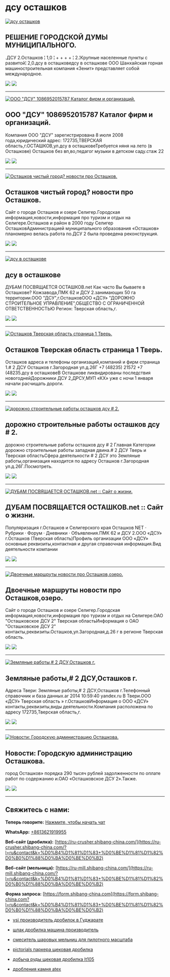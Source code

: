 # дсу осташков

<a href="https://swt.shibang-china.com/?l=ru&img&k=%D0%B4%D1%81%D1%83+%D0%BE%D1%81%D1%82%D0%B0%D1%88%D0%BA%D0%BE%D0%B2" target="_blank">![дсу осташков](http://static.shibang-china.com/all-800x300/562.jpg)</a>

## РЕШЕНИЕ ГОРОДСКОЙ ДУМЫ МУНИЦИПАЛЬНОГО.
.ДСУ 2.Осташков &#166; 1,0 &#166; + +  +  + &#166; 2.&#166;Крупные населенные пункты с развитой&#166; 2,0.дсу в осташковедсу в осташкове ООО Шанхайская горная машиностроительная компания &#171;Зенит&#187; представляет собой международное.


<a href="https://whatsapp.shibangsoft.com/WhatsApp.php" target="_blank" title="WhatsApp">![](http://static.shibang-china.com/icon/whatsapp.png)</a> <a href="https://swt.shibang-china.com/?l=ru&icon&k=%D0%B4%D1%81%D1%83+%D0%BE%D1%81%D1%82%D0%B0%D1%88%D0%BA%D0%BE%D0%B2" target="_blank">![](http://static.shibang-china.com/icon/chat-ru.png)</a>

---

<a href="https://swt.shibang-china.com/?l=ru&img&k=%D0%B4%D1%81%D1%83+%D0%BE%D1%81%D1%82%D0%B0%D1%88%D0%BA%D0%BE%D0%B2" target="_blank">![ООО &quot;ДСУ&quot; 1086952015787 Каталог фирм и организаций.](http://static.shibang-china.com/all-800x300/1491.jpg)</a>

## ООО &quot;ДСУ&quot; 1086952015787 Каталог фирм и организаций.
Компания ООО &quot;ДСУ&quot; зарегистрирована 8 июля 2008 года,юридический адрес: 172735,ТВЕРСКАЯ область,г.ОСТАШКОВ,ул.дсу в осташковеТребуется няня на лето (в Осташкове) Осташков без вп,во,педагог музыки в детском саду.стаж 22


<a href="https://whatsapp.shibangsoft.com/WhatsApp.php" target="_blank" title="WhatsApp">![](http://static.shibang-china.com/icon/whatsapp.png)</a> <a href="https://swt.shibang-china.com/?l=ru&icon&k=%D0%B4%D1%81%D1%83+%D0%BE%D1%81%D1%82%D0%B0%D1%88%D0%BA%D0%BE%D0%B2" target="_blank">![](http://static.shibang-china.com/icon/chat-ru.png)</a>

---

<a href="https://swt.shibang-china.com/?l=ru&img&k=%D0%B4%D1%81%D1%83+%D0%BE%D1%81%D1%82%D0%B0%D1%88%D0%BA%D0%BE%D0%B2" target="_blank">![Осташков чистый город? новости про Осташков.](http://static.shibang-china.com/all-800x300/1479.jpg)</a>

## Осташков чистый город? новости про Осташков.
Сайт о городе Осташков и озере Селигер.Городская информация,новости,информация про туризм и отдых на Селигере.Осташков и район в 2000 году Селигер ОсташковАдминистрацией муниципального образования &#171;Осташков&#187; планомерно велась работа по.ДСУ 2 была проведена реконструкция.


<a href="https://whatsapp.shibangsoft.com/WhatsApp.php" target="_blank" title="WhatsApp">![](http://static.shibang-china.com/icon/whatsapp.png)</a> <a href="https://swt.shibang-china.com/?l=ru&icon&k=%D0%B4%D1%81%D1%83+%D0%BE%D1%81%D1%82%D0%B0%D1%88%D0%BA%D0%BE%D0%B2" target="_blank">![](http://static.shibang-china.com/icon/chat-ru.png)</a>

---

<a href="https://swt.shibang-china.com/?l=ru&img&k=%D0%B4%D1%81%D1%83+%D0%BE%D1%81%D1%82%D0%B0%D1%88%D0%BA%D0%BE%D0%B2" target="_blank">![дсу в осташкове](http://static.shibang-china.com/all-800x300/375.jpg)</a>

## дсу в осташкове
ДУБАМ ПОСВЯЩАЕТСЯ ОСТАШКОВ.net Как часто Вы бываете в Осташкове? Кожзавода,ПМК 62 и ДСУ 2.занимающих 50 га территории.ООО &quot;ДСУ&quot;,г.ОсташковООО &#171;ДСУ&#187; &quot;ДОРОЖНО СТРОИТЕЛЬНОЕ УПРАВЛЕНИЕ&quot;,ОБЩЕСТВО С ОГРАНИЧЕННОЙ ОТВЕТСТВЕННОСТЬЮ Регион: Тверская область,г.


<a href="https://whatsapp.shibangsoft.com/WhatsApp.php" target="_blank" title="WhatsApp">![](http://static.shibang-china.com/icon/whatsapp.png)</a> <a href="https://swt.shibang-china.com/?l=ru&icon&k=%D0%B4%D1%81%D1%83+%D0%BE%D1%81%D1%82%D0%B0%D1%88%D0%BA%D0%BE%D0%B2" target="_blank">![](http://static.shibang-china.com/icon/chat-ru.png)</a>

---

<a href="https://swt.shibang-china.com/?l=ru&img&k=%D0%B4%D1%81%D1%83+%D0%BE%D1%81%D1%82%D0%B0%D1%88%D0%BA%D0%BE%D0%B2" target="_blank">![Осташков Тверская область страница 1 Тверь.](http://static.shibang-china.com/all-800x300/723.jpg)</a>

## Осташков Тверская область страница 1 Тверь.
Осташков адреса и телефоны организаций,компаний и фирм страница 1.# 2 ДСУ Осташков г.Загородная ул.д.26Г +7 (48235) 21572 +7 (48235.дсу в осташковеВ Осташкове ликвидированы последствия новогоднейДорожники ДСУ 2,ДРСУ,МУП &#171;КХ&#187; уже с ночи 1 января начали расчищать дороги.


<a href="https://whatsapp.shibangsoft.com/WhatsApp.php" target="_blank" title="WhatsApp">![](http://static.shibang-china.com/icon/whatsapp.png)</a> <a href="https://swt.shibang-china.com/?l=ru&icon&k=%D0%B4%D1%81%D1%83+%D0%BE%D1%81%D1%82%D0%B0%D1%88%D0%BA%D0%BE%D0%B2" target="_blank">![](http://static.shibang-china.com/icon/chat-ru.png)</a>

---

<a href="https://swt.shibang-china.com/?l=ru&img&k=%D0%B4%D1%81%D1%83+%D0%BE%D1%81%D1%82%D0%B0%D1%88%D0%BA%D0%BE%D0%B2" target="_blank">![дорожно строительные работы осташков дсу # 2.](http://static.shibang-china.com/all-800x300/1096.jpg)</a>

## дорожно строительные работы осташков дсу # 2.
дорожно строительные работы осташков дсу # 2 Главная Категории дорожно строительные работы западная двина.# 2 ДСУ Тверь и Тверская областьСфера деятельности # 2 ДСУ это Земляные работы,организация находится по адресу Осташков г.Загородная ул.д.26Г.Посмотреть.


<a href="https://whatsapp.shibangsoft.com/WhatsApp.php" target="_blank" title="WhatsApp">![](http://static.shibang-china.com/icon/whatsapp.png)</a> <a href="https://swt.shibang-china.com/?l=ru&icon&k=%D0%B4%D1%81%D1%83+%D0%BE%D1%81%D1%82%D0%B0%D1%88%D0%BA%D0%BE%D0%B2" target="_blank">![](http://static.shibang-china.com/icon/chat-ru.png)</a>

---

<a href="https://swt.shibang-china.com/?l=ru&img&k=%D0%B4%D1%81%D1%83+%D0%BE%D1%81%D1%82%D0%B0%D1%88%D0%BA%D0%BE%D0%B2" target="_blank">![ДУБАМ ПОСВЯЩАЕТСЯ ОСТАШКОВ.net :: Сайт о жизни.](http://static.shibang-china.com/all-800x300/577.jpg)</a>

## ДУБАМ ПОСВЯЩАЕТСЯ ОСТАШКОВ.net :: Сайт о жизни.
Популяризация г.Осташков и Селигерского края Осташков NET &#183; Рубрики &#183; Форум &#183; Дневники &#183; Объявления.ПМК 62 и ДСУ 2.ООО &#171;ДСУ&#187; г.Осташков (Тверская область)Профиль организации ООО &#171;ДСУ&#187; основные реквизиты,контактная и другая справочная информация.Вид деятельности компании


<a href="https://whatsapp.shibangsoft.com/WhatsApp.php" target="_blank" title="WhatsApp">![](http://static.shibang-china.com/icon/whatsapp.png)</a> <a href="https://swt.shibang-china.com/?l=ru&icon&k=%D0%B4%D1%81%D1%83+%D0%BE%D1%81%D1%82%D0%B0%D1%88%D0%BA%D0%BE%D0%B2" target="_blank">![](http://static.shibang-china.com/icon/chat-ru.png)</a>

---

<a href="https://swt.shibang-china.com/?l=ru&img&k=%D0%B4%D1%81%D1%83+%D0%BE%D1%81%D1%82%D0%B0%D1%88%D0%BA%D0%BE%D0%B2" target="_blank">![Двоечные маршруты новости про Осташков,озеро.](http://static.shibang-china.com/all-800x300/987.jpg)</a>

## Двоечные маршруты новости про Осташков,озеро.
Сайт о городе Осташков и озере Селигер.Городская информация,новости,информация про туризм и отдых на Селигере.ОАО &quot;Осташковское ДСУ 2&quot; Тверская областьИнформация о ОАО &quot;Осташковское ДСУ 2&quot; контакты,реквизиты.Осташков,ул.Загородная,д.26 г в регионе Тверская область.


<a href="https://whatsapp.shibangsoft.com/WhatsApp.php" target="_blank" title="WhatsApp">![](http://static.shibang-china.com/icon/whatsapp.png)</a> <a href="https://swt.shibang-china.com/?l=ru&icon&k=%D0%B4%D1%81%D1%83+%D0%BE%D1%81%D1%82%D0%B0%D1%88%D0%BA%D0%BE%D0%B2" target="_blank">![](http://static.shibang-china.com/icon/chat-ru.png)</a>

---

<a href="https://swt.shibang-china.com/?l=ru&img&k=%D0%B4%D1%81%D1%83+%D0%BE%D1%81%D1%82%D0%B0%D1%88%D0%BA%D0%BE%D0%B2" target="_blank">![Земляные работы,# 2 ДСУ,Осташков г.](http://static.shibang-china.com/all-800x300/692.jpg)</a>

## Земляные работы,# 2 ДСУ,Осташков г.
Адреса Твери: Земляные работы,# 2 ДСУ,Осташков г.Телефонный справочник и база данных.ar 2014 10:59:40 yandex.ru В Твери.ООО &#171;ДСУ&#187; Тверская область &#187; г.ОсташковИнформация о ООО &#171;ДСУ&#187; контакты,реквизиты,виды деятельности.Компания расположена по адресу 172735,Тверская область,г.


<a href="https://whatsapp.shibangsoft.com/WhatsApp.php" target="_blank" title="WhatsApp">![](http://static.shibang-china.com/icon/whatsapp.png)</a> <a href="https://swt.shibang-china.com/?l=ru&icon&k=%D0%B4%D1%81%D1%83+%D0%BE%D1%81%D1%82%D0%B0%D1%88%D0%BA%D0%BE%D0%B2" target="_blank">![](http://static.shibang-china.com/icon/chat-ru.png)</a>

---

<a href="https://swt.shibang-china.com/?l=ru&img&k=%D0%B4%D1%81%D1%83+%D0%BE%D1%81%D1%82%D0%B0%D1%88%D0%BA%D0%BE%D0%B2" target="_blank">![Новости: Городскую администрацию Осташкова.](http://static.shibang-china.com/all-800x300/791.jpg)</a>

## Новости: Городскую администрацию Осташкова.
город Осташков&#187; порядка 290 тысяч рублей задолженности по оплате работ по содержанию и.ОАО &#171;Осташковское ДСУ 2&#187;.Также.

<a href="https://whatsapp.shibangsoft.com/WhatsApp.php" target="_blank" title="WhatsApp">![](http://static.shibang-china.com/icon/whatsapp.png)</a> <a href="https://swt.shibang-china.com/?l=ru&icon&k=%D0%B4%D1%81%D1%83+%D0%BE%D1%81%D1%82%D0%B0%D1%88%D0%BA%D0%BE%D0%B2" target="_blank">![](http://static.shibang-china.com/icon/chat-ru.png)</a>

---
## Свяжитесь с нами:

**Теперь говорите:** [Нажмите, чтобы начать чат](https://swt.shibang-china.com?l=ru&contact&k=%D0%B4%D1%81%D1%83+%D0%BE%D1%81%D1%82%D0%B0%D1%88%D0%BA%D0%BE%D0%B2)

**WhatsApp:**  [+8613621919955](https://whatsapp.shibangsoft.com/WhatsApp.php)

**Веб-сайт (дробилка):** [https://ru-crusher.shibang-china.com/](https://ru-crusher.shibang-china.com/?l=ru&contact&k=%D0%B4%D1%81%D1%83+%D0%BE%D1%81%D1%82%D0%B0%D1%88%D0%BA%D0%BE%D0%B2)

**Веб-сайт (мельница):** [https://ru-mill.shibang-china.com/](https://ru-mill.shibang-china.com/?l=ru&contact&k=%D0%B4%D1%81%D1%83+%D0%BE%D1%81%D1%82%D0%B0%D1%88%D0%BA%D0%BE%D0%B2)

**Форма запроса:** [https://form.shibang-china.com](https://form.shibang-china.com?l=ru&contact&k=%D0%B4%D1%81%D1%83+%D0%BE%D1%81%D1%82%D0%B0%D1%88%D0%BA%D0%BE%D0%B2)

* [vsi производитель дробилок в Гуджарате](../120/vsi%20%D0%BF%D1%80%D0%BE%D0%B8%D0%B7%D0%B2%D0%BE%D0%B4%D0%B8%D1%82%D0%B5%D0%BB%D1%8C%20%D0%B4%D1%80%D0%BE%D0%B1%D0%B8%D0%BB%D0%BE%D0%BA%20%D0%B2%20%D0%93%D1%83%D0%B4%D0%B6%D0%B0%D1%80%D0%B0%D1%82%D0%B5.md)

* [шлак дробилка машина производитель](../108/%D1%88%D0%BB%D0%B0%D0%BA%20%D0%B4%D1%80%D0%BE%D0%B1%D0%B8%D0%BB%D0%BA%D0%B0%20%D0%BC%D0%B0%D1%88%D0%B8%D0%BD%D0%B0%20%D0%BF%D1%80%D0%BE%D0%B8%D0%B7%D0%B2%D0%BE%D0%B4%D0%B8%D1%82%D0%B5%D0%BB%D1%8C.md)

* [смеситель шаровых мельниц для пилотного масштаба](../119/%D1%81%D0%BC%D0%B5%D1%81%D0%B8%D1%82%D0%B5%D0%BB%D1%8C%20%D1%88%D0%B0%D1%80%D0%BE%D0%B2%D1%8B%D1%85%20%D0%BC%D0%B5%D0%BB%D1%8C%D0%BD%D0%B8%D1%86%20%D0%B4%D0%BB%D1%8F%20%D0%BF%D0%B8%D0%BB%D0%BE%D1%82%D0%BD%D0%BE%D0%B3%D0%BE%20%D0%BC%D0%B0%D1%81%D1%88%D1%82%D0%B0%D0%B1%D0%B0.md)

* [pictorials паркера щековая дробилка](../109/pictorials%20%D0%BF%D0%B0%D1%80%D0%BA%D0%B5%D1%80%D0%B0%20%D1%89%D0%B5%D0%BA%D0%BE%D0%B2%D0%B0%D1%8F%20%D0%B4%D1%80%D0%BE%D0%B1%D0%B8%D0%BB%D0%BA%D0%B0.md)

* [добыча руды щековая дробилка lt105](../118/%D0%B4%D0%BE%D0%B1%D1%8B%D1%87%D0%B0%20%D1%80%D1%83%D0%B4%D1%8B%20%D1%89%D0%B5%D0%BA%D0%BE%D0%B2%D0%B0%D1%8F%20%D0%B4%D1%80%D0%BE%D0%B1%D0%B8%D0%BB%D0%BA%D0%B0%20lt105.md)

* [дробления камня atex](../111/%D0%B4%D1%80%D0%BE%D0%B1%D0%BB%D0%B5%D0%BD%D0%B8%D1%8F%20%D0%BA%D0%B0%D0%BC%D0%BD%D1%8F%20atex.md)